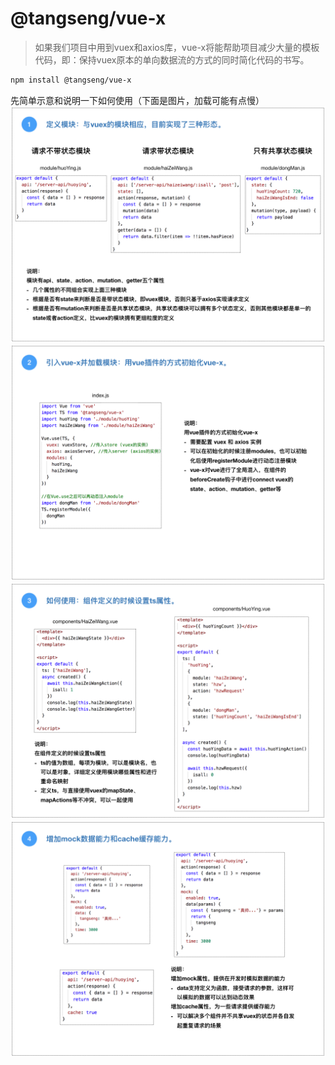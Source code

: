 # @tangseng/vue-x

> 如果我们项目中用到vuex和axios库，vue-x将能帮助项目减少大量的模板代码，即：保持vuex原本的单向数据流的方式的同时简化代码的书写。

``` sh
npm install @tangseng/vue-x
```

先简单示意和说明一下如何使用（下面是图片，加载可能有点慢）
![001](https://raw.githubusercontent.com/tangseng/vue-x/master/doc/vue-x.001.png)
![002](https://raw.githubusercontent.com/tangseng/vue-x/master/doc/vue-x.002.png)
![003](https://raw.githubusercontent.com/tangseng/vue-x/master/doc/vue-x.003.png)
![004](https://raw.githubusercontent.com/tangseng/vue-x/master/doc/vue-x.004.png)
